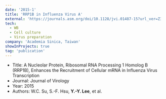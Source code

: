 ```yaml
---
date: '2015-1'
title: 'RRP1B in Influenza Virus A'
external: 'https://journals.asm.org/doi/10.1128/jvi.01487-15?url_ver=Z39.88-2003&rfr_id=ori%3Arid%3Acrossref.org&rfr_dat=cr_pub++0pubmed'
tech:
  - WB
  - Cell culture
  - Virus preparation
company: 'Academia Sinica, Taiwan'
showInProjects: true 
tag: 'publication'
---
```


- Title: A Nucleolar Protein, Ribosomal RNA Processing 1 Homolog B (RRP1B), Enhances the Recruitment of Cellular mRNA in Influenza Virus Transcription
- Journal: Journal of Virology 
- Year: 2015
- Authors: W.C. Su, S.-F. Hsu, <b>Y.-Y. Lee</b>, et al.